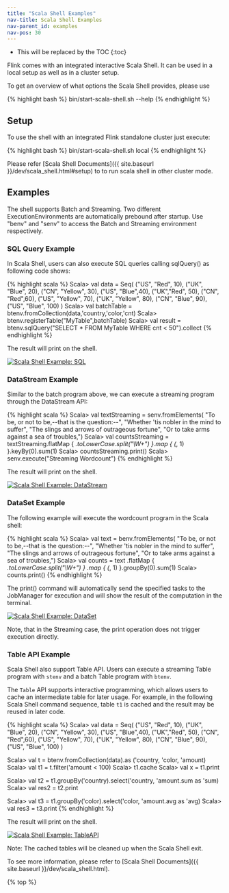 ```yaml
---
title: "Scala Shell Examples"
nav-title: Scala Shell Examples
nav-parent_id: examples
nav-pos: 30
---
```

<!--
Licensed to the Apache Software Foundation (ASF) under one
or more contributor license agreements.  See the NOTICE file
distributed with this work for additional information
regarding copyright ownership.  The ASF licenses this file
to you under the Apache License, Version 2.0 (the
"License"); you may not use this file except in compliance
with the License.  You may obtain a copy of the License at

  http://www.apache.org/licenses/LICENSE-2.0

Unless required by applicable law or agreed to in writing,
software distributed under the License is distributed on an
"AS IS" BASIS, WITHOUT WARRANTIES OR CONDITIONS OF ANY
KIND, either express or implied.  See the License for the
specific language governing permissions and limitations
under the License.
-->

* This will be replaced by the TOC
{:toc}

Flink comes with an integrated interactive Scala Shell.
It can be used in a local setup as well as in a cluster setup.

To get an overview of what options the Scala Shell provides, please use

{% highlight bash %}
bin/start-scala-shell.sh --help
{% endhighlight %}

## Setup

To use the shell with an integrated Flink standalone cluster just execute:

{% highlight bash %}
bin/start-scala-shell.sh local
{% endhighlight %}

Please refer [Scala Shell Documents]({{ site.baseurl }}/dev/scala_shell.html#setup) to to run scala shell in other cluster mode.

## Examples

The shell supports Batch and Streaming.
Two different ExecutionEnvironments are automatically prebound after startup.
Use "benv" and "senv" to access the Batch and Streaming environment respectively.

### SQL Query Example
In Scala Shell, users can also execute SQL queries calling sqlQuery() as following code shows:

{% highlight scala %}
Scala> val data = Seq(
    ("US", "Red", 10),
    ("UK", "Blue", 20),
    ("CN", "Yellow", 30),
    ("US", "Blue",40),
    ("UK","Red", 50),
    ("CN", "Red",60),
    ("US", "Yellow", 70),
    ("UK", "Yellow", 80),
    ("CN", "Blue", 90),
    ("US", "Blue", 100)
  )
Scala> val batchTable = btenv.fromCollection(data,'country,'color,'cnt)
Scala> btenv.registerTable("MyTable",batchTable)
Scala> val result = btenv.sqlQuery("SELECT * FROM MyTable WHERE cnt < 50").collect
{% endhighlight %}

The result will print on the shell.

<a href="{{ site.baseurl }}/page/img/quickstart-example/quickstart-scala-shell-sql-example-run.png" ><img class="img-responsive" src="{{ site.baseurl }}/page/img/quickstart-example/quickstart-scala-shell-sql-example-run.png" alt="Scala Shell Example: SQL"/></a>

### DataStream Example

Similar to the batch program above, we can execute a streaming program through the DataStream API:

{% highlight scala %}
Scala> val textStreaming = senv.fromElements(
  "To be, or not to be,--that is the question:--",
  "Whether 'tis nobler in the mind to suffer",
  "The slings and arrows of outrageous fortune",
  "Or to take arms against a sea of troubles,")
Scala> val countsStreaming = textStreaming.flatMap { _.toLowerCase.split("\\W+") }.map { (_, 1) }.keyBy(0).sum(1)
Scala> countsStreaming.print()
Scala> senv.execute("Streaming Wordcount")
{% endhighlight %}

The result will print on the shell.

<a href="{{ site.baseurl }}/page/img/quickstart-example/quickstart-scala-shell-datastream-example-run.png" ><img class="img-responsive" src="{{ site.baseurl }}/page/img/quickstart-example/quickstart-scala-shell-datastream-example-run.png" alt="Scala Shell Example: DataStream"/></a>

### DataSet Example

The following example will execute the wordcount program in the Scala shell:

{% highlight scala %}
Scala> val text = benv.fromElements(
  "To be, or not to be,--that is the question:--",
  "Whether 'tis nobler in the mind to suffer",
  "The slings and arrows of outrageous fortune",
  "Or to take arms against a sea of troubles,")
Scala> val counts = text
    .flatMap { _.toLowerCase.split("\\W+") }
    .map { (_, 1) }.groupBy(0).sum(1)
Scala> counts.print()
{% endhighlight %}

The print() command will automatically send the specified tasks to the JobManager for execution and will show the result of the computation in the terminal.

<a href="{{ site.baseurl }}/page/img/quickstart-example/quickstart-scala-shell-dataset-example-run.png" ><img class="img-responsive" src="{{ site.baseurl }}/page/img/quickstart-example/quickstart-scala-shell-dataset-example-run.png" alt="Scala Shell Example: DataSet"/></a>

Note, that in the Streaming case, the print operation does not trigger execution directly.

### Table API Example

Scala Shell also support Table API. Users can execute a streaming Table program with `stenv` and 
a batch Table program with `btenv`. 

The `Table` API supports interactive programming, which allows users to cache an intermediate 
table for later usage. For example, in the following Scala Shell command sequence, table `t1` 
is cached and the result may be reused in later code.

{% highlight scala %}
Scala> val data = Seq(
    ("US", "Red", 10),
    ("UK", "Blue", 20),
    ("CN", "Yellow", 30),
    ("US", "Blue",40),
    ("UK","Red", 50),
    ("CN", "Red",60),
    ("US", "Yellow", 70),
    ("UK", "Yellow", 80),
    ("CN", "Blue", 90),
    ("US", "Blue", 100)
  )

Scala> val t = btenv.fromCollection(data).as ('country, 'color, 'amount)
Scala> val t1 = t.filter('amount < 100)
Scala> t1.cache
Scala> val x = t1.print

Scala> val t2 = t1.groupBy('country).select('country, 'amount.sum as 'sum)
Scala> val res2 = t2.print

Scala> val t3 = t1.groupBy('color).select('color, 'amount.avg as 'avg)
Scala> val res3 = t3.print
{% endhighlight %}

The result will print on the shell.

<a href="{{ site.baseurl }}/page/img/quickstart-example/quickstart-scala-shell-tableapi-example-run.png" ><img class="img-responsive" src="{{ site.baseurl }}/page/img/quickstart-example/quickstart-scala-shell-tableapi-example-run.png" alt="Scala Shell Example: TableAPI"/></a>

Note: The cached tables will be cleaned up when the Scala Shell exit.

To see more information, please refer to [Scala Shell Documents]({{ site.baseurl }}/dev/scala_shell.html).

{% top %}
